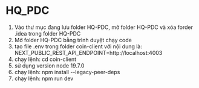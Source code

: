 # HQ_PDC
1. Vào thư mục đang lưu folder HQ-PDC, mở folder HQ-PDC và xóa forder .idea trong folder HQ-PDC
2. Mở folder HQ-PDC bằng trình duyệt chạy code
3. tạo file .env trong folder coin-client với nội dung là: NEXT_PUBLIC_REST_API_ENDPOINT=http://localhost:4003
4. chạy lệnh: cd coin-client
5. sử dụng version node 19.7.0
6. chạy lệnh: npm install --legacy-peer-deps
7. chạy lệnh: npm run dev
